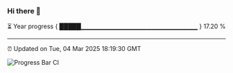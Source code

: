 ### Hi there 👋

⏳ Year progress { █████▁▁▁▁▁▁▁▁▁▁▁▁▁▁▁▁▁▁▁▁▁▁▁▁▁ } 17.20 %

---

⏰ Updated on Tue, 04 Mar 2025 18:19:30 GMT

![Progress Bar CI](https://github.com/liununu/liununu/workflows/Progress%20Bar%20CI/badge.svg)
